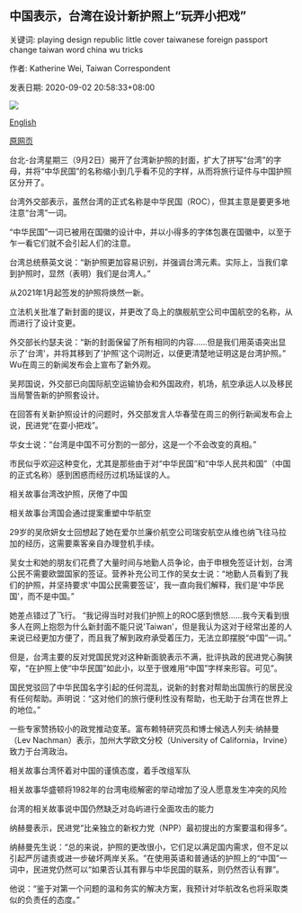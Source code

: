 ## 中国表示，台湾在设计新护照上“玩弄小把戏”

关键词: playing design republic little cover taiwanese foreign passport change taiwan word china wu tricks

作者: Katherine Wei, Taiwan Correspondent

发表日期: 2020-09-02 20:58:33+08:00

![](https://www.straitstimes.com/sites/default/files/styles/x_large/public/articles/2020/09/02/tl-taiwan-e-020920_0.jpg?itok=pNEQaaR5)

[English](Taiwan%20%27playing%20little%20tricks%27%20with%20new%20passport%20design%2C%20says%20China.md)

[原网页](https://www.straitstimes.com/asia/east-asia/taiwan-introduces-new-passport-design-to-differentiate-it-from-chinas)

台北-台湾星期三（9月2日）揭开了台湾新护照的封面，扩大了拼写“台湾”的字母，并将“中华民国”的名称缩小到几乎看不见的字样，从而将旅行证件与中国护照区分开了。

台湾外交部表示，虽然台湾的正式名称是中华民国（ROC），但其主意是要更多地注意“台湾”一词。

“中华民国”一词已被用在国徽的设计中，并以小得多的字体包裹在国徽中，以至于乍一看它们就不会引起人们的注意。

台湾总统蔡英文说：“新护照更加容易识别，并强调台湾元素。实际上，当我们拿到护照时，显然（表明）我们是台湾人。”

从2021年1月起签发的护照将焕然一新。

立法机关批准了新封面的提议，并更改了岛上的旗舰航空公司中国航空的名称，从而进行了设计变更。

外交部长约瑟夫说：“新的封面保留了所有相同的内容……但是我们用英语突出显示了'台湾'，并将其移到了'护照'这个词附近，以便更清楚地证明这是台湾护照。” Wu在周三的新闻发布会上宣布了新外观。

吴邦国说，外交部已向国际航空运输协会和外国政府，机场，航空承运人以及移民当局警告新的护照套设计。

在回答有关新护照设计的问题时，外交部发言人华春莹在周三的例行新闻发布会上说，民进党“在耍小把戏”。

华女士说：“台湾是中国不可分割的一部分，这是一个不会改变的真相。”

市民似乎欢迎这种变化，尤其是那些由于对“中华民国”和“中华人民共和国”（中国的正式名称）感到困惑而经历过机场延误的人。

相关故事台湾改护照，厌倦了中国

相关故事台湾国会通过提案重塑中华航空

29岁的吴欣妍女士回想起了她在爱尔兰廉价航空公司瑞安航空从维也纳飞往马拉加的经历，这需要乘客亲自办理登机手续。

吴女士和她的朋友们花费了大量时间与地勤人员争论，由于申根免签证计划，台湾公民不需要欧盟国家的签证。营养补充公司工作的吴女士说：“地勤人员看到了我们的护照，并坚持要求'中国公民需要签证'，我一直向我们解释，我们是'中华民国'，而不是中国。”

她差点错过了飞行。 “我记得当时对我们护照上的ROC感到愤怒……我今天看到很多人在网上抱怨为什么新封面不能只说'Taiwan'，但是我认为这对于经常出差的人来说已经更加方便了，而且我了解到政府承受着压力，无法立即摆脱“中国”一词。”

但是，台湾主要的反对党国民党对这种新面貌表示不满，批评执政的民进党心胸狭窄，“在护照上使“中华民国”如此小，以至于很难用“中国”字样来形容。可见”。

国民党驳回了中华民国名字引起的任何混乱，说新的封套对帮助出国旅行的居民没有任何帮助。声明说：“这对他们的旅行便利性没有帮助，也无助于台湾在世界上的地位。”

一些专家赞扬较小的政党推动变革。富布赖特研究员和博士候选人列夫·纳赫曼（Lev Nachman）表示，加州大学欧文分校（University of California，Irvine）致力于台湾政治。

相关故事台湾怀着对中国的谨慎态度，着手改组军队

相关故事华盛顿将1982年的台湾电缆解密的举动增加了没人愿意发生冲突的风险

台湾的相关故事说中国仍然缺乏对岛屿进行全面攻击的能力

纳赫曼表示，民进党“比亲独立的新权力党（NPP）最初提出的方案要温和得多”。

纳赫曼先生说：“总的来说，护照的更改很小，它们足以满足国内需求，但不足以引起严厉谴责或进一步破坏两岸关系。​​”在使用英语和普通话的护照上的“中国”一词中，民进党仍然可以“如果否认其有罪与中华民国的联系，则仍然否认有罪”。

他说：“鉴于对第一个问题的温和务实的解决方案，我预计对华航改名也将采取类似的负责任的态度。”